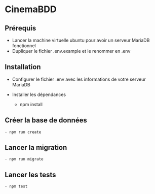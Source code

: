 
# CinemaBDD

## Prérequis 

- Lancer la machine virtuelle ubuntu pour avoir un serveur MariaDB fonctionnel
- Dupliquer le fichier .env.example et le renommer en .env


## Installation

- Configurer le fichier .env avec les informations de votre serveur MariaDB

- Installer les dépendances
    - npm install

## Créer la base de données

    - npm run create
## Lancer la migration

    - npm run migrate

## Lancer les tests

    - npm test
